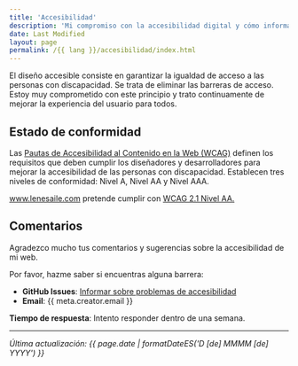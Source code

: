 ```yaml
---
title: 'Accesibilidad'
description: 'Mi compromiso con la accesibilidad digital y cómo informar sobre problemas de accesibilidad.'
date: Last Modified
layout: page
permalink: /{{ lang }}/accesibilidad/index.html
---
```


El diseño accesible consiste en garantizar la igualdad de acceso a las personas con discapacidad. Se trata de eliminar las barreras de acceso. Estoy muy comprometido con este principio y trato continuamente de mejorar la experiencia del usuario para todos.

## Estado de conformidad

Las [Pautas de Accesibilidad al Contenido en la Web (WCAG)](https://www.w3.org/WAI/standards-guidelines/wcag/) definen los requisitos que deben cumplir los diseñadores y desarrolladores para mejorar la accesibilidad de las personas con discapacidad. Establecen tres niveles de conformidad: Nivel A, Nivel AA y Nivel AAA.

www.lenesaile.com pretende cumplir con [WCAG 2.1 Nivel AA.](https://www.w3.org/WAI/standards-guidelines/wcag/)

## Comentarios

Agradezco mucho tus comentarios y sugerencias sobre la accesibilidad de mi web.

Por favor, hazme saber si encuentras alguna barrera:

- **GitHub Issues**: [Informar sobre problemas de accesibilidad](https://github.com/madrilene/lenesaile.com/issues)
- **Email**: {{ meta.creator.email }}

**Tiempo de respuesta**: Intento responder dentro de una semana.

---

*Última actualización: {{ page.date | formatDateES('D [de] MMMM [de] YYYY') }}*

